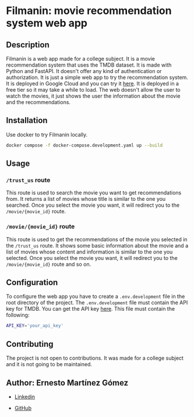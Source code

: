# Filmanin: movie recommendation system web app

## Description

Filmanin is a web app made for a college subject. It is a movie recommendation system that uses the TMDB dataset. It is made with Python and FastAPI. It doesn't offer any kind of authentication or authorization. It is just a simple web app to try the recommendation system. It is deployed in Google Cloud and you can try it [here](https://filmanin-tvbgmeeqta-od.a.run.app/). It is deployed in a free tier so it may take a while to load.
The web doesn't allow the user to watch the movies, it just shows the user the information about the movie and the recommendations.

## Installation

Use docker to try Filmanin locally.

```bash
docker compose -f docker-compose.development.yaml up --build
```

## Usage

### `/trust_us` route

This route is used to search the movie you want to get recommendations from. It returns a list of movies whose title is similar to the one you searched. Once you select the movie you want, it will redirect you to the `/movie/{movie_id}` route.

### `/movie/{movie_id}` route

This route is used to get the recommendations of the movie you selected in the `/trust_us` route. It shows some basic information about the movie and a list of movies whose content and information is similar to the one you selected. Once you select the movie you want, it will redirect you to the `/movie/{movie_id}` route and so on.

## Configuration

To configure the web app you have to create a `.env.development` file in the root directory of the project. The `.env.development` file must contain the API key for TMDB. You can get the API key [here](https://www.themoviedb.org/settings/api). This file must contain the following:

```bash
API_KEY='your_api_key'
```

## Contributing

The project is not open to contributions. It was made for a college subject and it is not going to be maintained.

## Author: Ernesto Martínez Gómez

- [Linkedin](https://www.linkedin.com/in/ernesto-mart%C3%ADnez-g%C3%B3mez-98244b1b4/)

- [GitHub](https://github.com/em4go)
